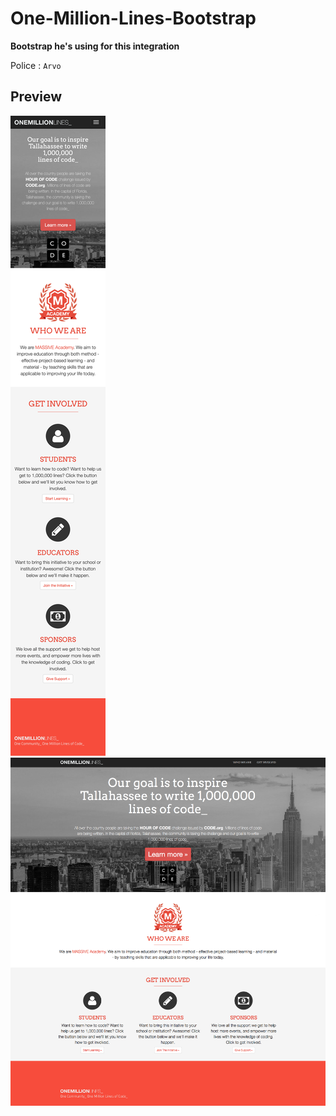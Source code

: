 # One-Million-Lines-Bootstrap

**Bootstrap he's using for this integration**

Police : `Arvo`

## Preview

![Mobile](screenshot_mobile_exercice_4.png)
![Desktop](screenshot.png)
